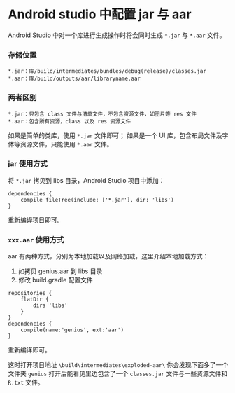 Android studio 中配置 jar 与 aar
===

Android Studio 中对一个库进行生成操作时将会同时生成 `*.jar` 与 `*.aar` 文件。

### 存储位置

```
*.jar：库/build/intermediates/bundles/debug(release)/classes.jar
*.aar：库/build/outputs/aar/libraryname.aar
```

### 两者区别

```
*.jar：只包含 class 文件与清单文件，不包含资源文件，如图片等 res 文件
*.aar：包含所有资源，class 以及 res 资源文件
```

如果是简单的类库，使用 `*.jar` 文件即可；
如果是一个 UI 库，包含布局文件及字体等资源文件，只能使用 `*.aar` 文件。

### jar 使用方式

将 `*.jar` 拷贝到 libs 目录，Android Studio 项目中添加：

```
dependencies {
    compile fileTree(include: ['*.jar'], dir: 'libs')
}
```

重新编译项目即可。

### `xxx.aar` 使用方式

aar 有两种方式，分别为本地加载以及网络加载，这里介绍本地加载方式：

1. 如拷贝 genius.aar 到 libs 目录
2. 修改 build.gradle 配置文件

```
repositories {
    flatDir {
        dirs 'libs'
    }
}
dependencies {
    compile(name:'genius', ext:'aar')
}
```

重新编译即可。

这时打开项目地址 `\build\intermediates\exploded-aar\` 你会发现下面多了一个文件夹 `genius`
打开后能看见里边包含了一个 `classes.jar` 文件与一些资源文件和 `R.txt` 文件。
